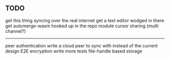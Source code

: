 TODO
-----
get this thing syncing over the real internet
get a text editor wodged in there
get automerge-wasm hooked up in the repo module
cursor sharing (multi channel?)

----------
peer authentication
write a cloud peer to sync with instead of the current design
E2E encryption
write more tests
file-handle based storage